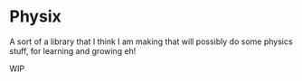 # Physix

A sort of a library that I think I am making that will possibly do some physics stuff, for learning and growing eh!

WIP
